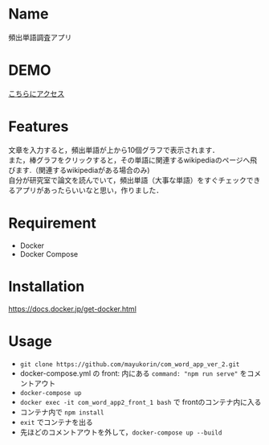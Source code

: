 # Name

頻出単語調査アプリ

# DEMO

[こちらにアクセス](https://com-word-app-ver-2.herokuapp.com/)

# Features

文章を入力すると，頻出単語が上から10個グラフで表示されます．  
また，棒グラフをクリックすると，その単語に関連するwikipediaのページへ飛びます.（関連するwikipediaがある場合のみ)  
自分が研究室で論文を読んでいて，頻出単語（大事な単語）をすぐチェックできるアプリがあったらいいなと思い，作りました．



# Requirement

- Docker
- Docker Compose

# Installation

https://docs.docker.jp/get-docker.html

# Usage

- `git clone https://github.com/mayukorin/com_word_app_ver_2.git`
- docker-compose.yml の front: 内にある `command: "npm run serve"` をコメントアウト
- `docker-compose up`
- `docker exec -it com_word_app2_front_1 bash` で frontのコンテナ内に入る
- コンテナ内で `npm install`
- `exit` でコンテナを出る
- 先ほどのコメントアウトを外して，`docker-compose up --build`



